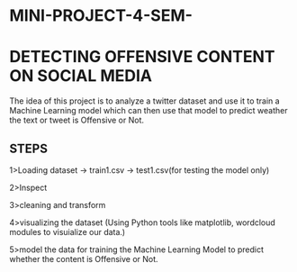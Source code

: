 # MINI-PROJECT-4-SEM-
# DETECTING OFFENSIVE CONTENT ON SOCIAL MEDIA
The idea of this project is to analyze a twitter dataset and use it to train a Machine Learning model which can then use that model to predict weather the text or tweet is Offensive or Not.

## STEPS
1>Loading dataset
-> train1.csv
-> test1.csv(for testing the model only)

2>Inspect

3>cleaning and transform

4>visualizing the dataset (Using Python tools like matplotlib, wordcloud modules to visuialize our data.)

5>model the data for training the Machine Learning Model to predict whether the content is Offensive or Not.
